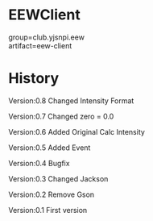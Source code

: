 # EEWClient

group=club.yjsnpi.eew  
artifact=eew-client


# History
Version:0.8
Changed Intensity Format

Version:0.7
Changed zero = 0.0

Version:0.6
Added Original Calc Intensity

Version:0.5
Added Event

Version:0.4
Bugfix

Version:0.3
Changed Jackson

Version:0.2
Remove Gson

Version:0.1
First version
